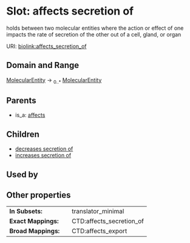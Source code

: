 
# Slot: affects secretion of


holds between two molecular entities where the action or effect of one impacts the rate of secretion of the other out of a cell, gland, or organ

URI: [biolink:affects_secretion_of](https://w3id.org/biolink/vocab/affects_secretion_of)


## Domain and Range

[MolecularEntity](MolecularEntity.md) &#8594;  <sub>0..\*</sub> [MolecularEntity](MolecularEntity.md)

## Parents

 *  is_a: [affects](affects.md)

## Children

 *  [decreases secretion of](decreases_secretion_of.md)
 *  [increases secretion of](increases_secretion_of.md)

## Used by


## Other properties

|  |  |  |
| --- | --- | --- |
| **In Subsets:** | | translator_minimal |
| **Exact Mappings:** | | CTD:affects_secretion_of |
| **Broad Mappings:** | | CTD:affects_export |

